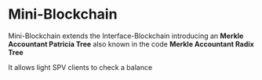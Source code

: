 # Mini-Blockchain

Mini-Blockchain extends the Interface-Blockchain introducing an **Merkle Accountant Patricia Tree** also known in  the code **Merkle Accountant Radix Tree**

It allows light SPV clients to check a balance